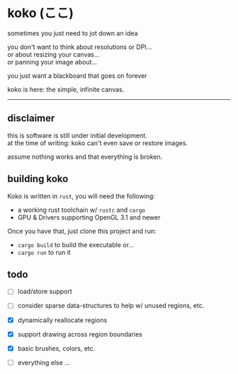 koko (ここ)
===========

sometimes you just need to jot down an idea

you don't want to think about resolutions or DPI...  
or about resizing your canvas...  
or panning your image about...  

you just want a blackboard that goes on forever

koko is here: the simple, infinite canvas.

---

## disclaimer

this is software is still under initial development.   
at the time of writing: koko can't even save or restore images.

assume nothing works and that everything is broken.

## building koko

Koko is written in `rust`, you will need the following:

- a working rust toolchain w/ `rustc` and `cargo`
- GPU & Drivers supporting OpenGL 3.1 and newer

Once you have that, just clone this project and run:

- `cargo build` to build the executable or...
- `cargo run` to run it

## todo

* [ ] load/store support
* [ ] consider sparse data-structures to help w/ unused regions, etc.
* [X] dynamically reallocate regions
* [X] support drawing across region boundaries
* [X] basic brushes, colors, etc.
* [ ] everything else ...




